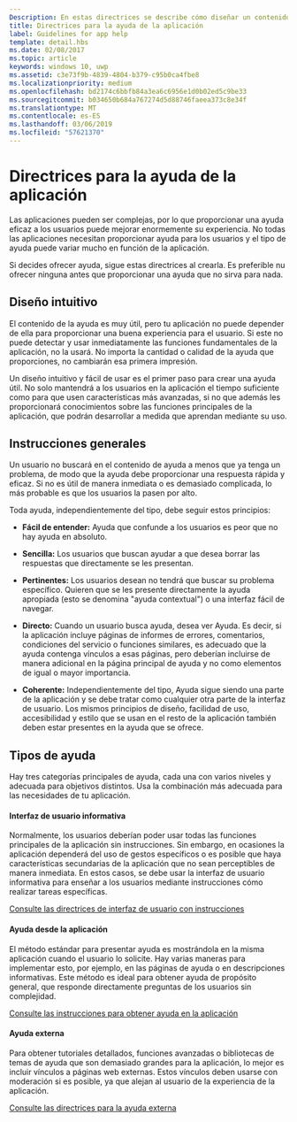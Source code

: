 ```yaml
---
Description: En estas directrices se describe cómo diseñar un contenido de la ayuda que resulte eficaz para una aplicación.
title: Directrices para la ayuda de la aplicación
label: Guidelines for app help
template: detail.hbs
ms.date: 02/08/2017
ms.topic: article
keywords: windows 10, uwp
ms.assetid: c3e73f9b-4839-4804-b379-c95b0ca4fbe8
ms.localizationpriority: medium
ms.openlocfilehash: bd2174c6bbfb84a3ea6c6956e1d0b02ed5c9be33
ms.sourcegitcommit: b034650b684a767274d5d88746faeea373c8e34f
ms.translationtype: MT
ms.contentlocale: es-ES
ms.lasthandoff: 03/06/2019
ms.locfileid: "57621370"
---
```

# <a name="guidelines-for-app-help"></a>Directrices para la ayuda de la aplicación



Las aplicaciones pueden ser complejas, por lo que proporcionar una ayuda eficaz a los usuarios puede mejorar enormemente su experiencia. No todas las aplicaciones necesitan proporcionar ayuda para los usuarios y el tipo de ayuda puede variar mucho en función de la aplicación.

Si decides ofrecer ayuda, sigue estas directrices al crearla. Es preferible nu ofrecer ninguna antes que proporcionar una ayuda que no sirva para nada.

## <a name="intuitive-design"></a>Diseño intuitivo

El contenido de la ayuda es muy útil, pero tu aplicación no puede depender de ella para proporcionar una buena experiencia para el usuario. Si este no puede detectar y usar inmediatamente las funciones fundamentales de la aplicación, no la usará. No importa la cantidad o calidad de la ayuda que proporciones, no cambiarán esa primera impresión.

Un diseño intuitivo y fácil de usar es el primer paso para crear una ayuda útil. No solo mantendrá a los usuarios en la aplicación el tiempo suficiente como para que usen características más avanzadas, si no que además les proporcionará conocimientos sobre las funciones principales de la aplicación, que podrán desarrollar a medida que aprendan mediante su uso.

## <a name="general-instructions"></a>Instrucciones generales

Un usuario no buscará en el contenido de ayuda a menos que ya tenga un problema, de modo que la ayuda debe proporcionar una respuesta rápida y eficaz. Si no es útil de manera inmediata o es demasiado complicada, lo más probable es que los usuarios la pasen por alto.

Toda ayuda, independientemente del tipo, debe seguir estos principios:

-   **Fácil de entender:** Ayuda que confunde a los usuarios es peor que no hay ayuda en absoluto.

-   **Sencilla:** Los usuarios que buscan ayudar a que desea borrar las respuestas que directamente se les presentan.

-   **Pertinentes:** Los usuarios desean no tendrá que buscar su problema específico. Quieren que se les presente directamente la ayuda apropiada (esto se denomina "ayuda contextual") o una interfaz fácil de navegar.

-   **Directo:** Cuando un usuario busca ayuda, desea ver Ayuda. Es decir, si la aplicación incluye páginas de informes de errores, comentarios, condiciones del servicio o funciones similares, es adecuado que la ayuda contenga vínculos a esas páginas, pero deberían incluirse de manera adicional en la página principal de ayuda y no como elementos de igual o mayor importancia.

-   **Coherente:** Independientemente del tipo, Ayuda sigue siendo una parte de la aplicación y se debe tratar como cualquier otra parte de la interfaz de usuario. Los mismos principios de diseño, facilidad de uso, accesibilidad y estilo que se usan en el resto de la aplicación también deben estar presentes en la ayuda que se ofrece.

## <a name="types-of-help"></a>Tipos de ayuda

Hay tres categorías principales de ayuda, cada una con varios niveles y adecuada para objetivos distintos. Usa la combinación más adecuada para las necesidades de tu aplicación.

#### <a name="instructional-ui"></a>Interfaz de usuario informativa

Normalmente, los usuarios deberían poder usar todas las funciones principales de la aplicación sin instrucciones. Sin embargo, en ocasiones la aplicación dependerá del uso de gestos específicos o es posible que haya características secundarias de la aplicación que no sean perceptibles de manera inmediata. En estos casos, se debe usar la interfaz de usuario informativa para enseñar a los usuarios mediante instrucciones cómo realizar tareas específicas.

[Consulte las directrices de interfaz de usuario con instrucciones](instructional-ui.md)

#### <a name="in-app-help"></a>Ayuda desde la aplicación

El método estándar para presentar ayuda es mostrándola en la misma aplicación cuando el usuario lo solicite. Hay varias maneras para implementar esto, por ejemplo, en las páginas de ayuda o en descripciones informativas. Este método es ideal para obtener ayuda de propósito general, que responde directamente preguntas de los usuarios sin complejidad.

[Consulte las instrucciones para obtener ayuda en la aplicación](in-app-help.md)

#### <a name="external-help"></a>Ayuda externa

Para obtener tutoriales detallados, funciones avanzadas o bibliotecas de temas de ayuda que son demasiado grandes para la aplicación, lo mejor es incluir vínculos a páginas web externas. Estos vínculos deben usarse con moderación si es posible, ya que alejan al usuario de la experiencia de la aplicación.

[Consulte las directrices para la ayuda externa](external-help.md)



